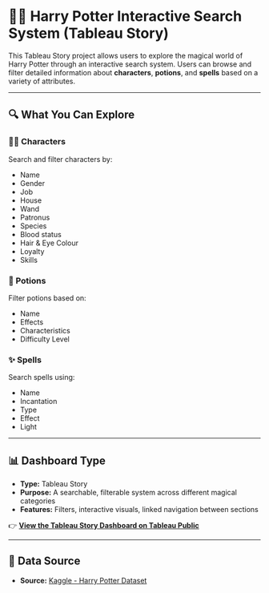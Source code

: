 # 🧙‍♂️ Harry Potter Interactive Search System (Tableau Story)

This Tableau Story project allows users to explore the magical world of Harry Potter through an interactive search system. Users can browse and filter detailed information about **characters**, **potions**, and **spells** based on a variety of attributes.

---

## 🔍 What You Can Explore

### 🧑‍🎓 Characters
Search and filter characters by:
- Name
- Gender
- Job
- House
- Wand
- Patronus
- Species
- Blood status
- Hair & Eye Colour
- Loyalty
- Skills

### 🧪 Potions
Filter potions based on:
- Name
- Effects
- Characteristics
- Difficulty Level

### ✨ Spells
Search spells using:
- Name
- Incantation
- Type
- Effect
- Light

---

## 📊 Dashboard Type

- **Type:** Tableau Story
- **Purpose:** A searchable, filterable system across different magical categories
- **Features:** Filters, interactive visuals, linked navigation between sections

👉 [**View the Tableau Story Dashboard on Tableau Public**](https://public.tableau.com/app/profile/zenfira.mammadzada/viz/HarryPotter_17524077258420/SearchSystem)

---

## 🧾 Data Source

- **Source:** [Kaggle - Harry Potter Dataset](https://www.kaggle.com/datasets/gulsahdemiryurek/harry-potter-dataset/data)
